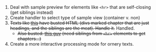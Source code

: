 1. Deal with sample preview for elements like `<hr>` that are self-closing (get siblings instead)
2. Create handler to select type of sample view (container v. non)
3. ~~Texts like [this](https://www.gutenberg.org/files/68033/68033-h/68033-h.htm) have busted HTML (divs marked chapter that are just headings, and the siblings are the meat). Handle it.~~ Handled.
    - ~~Also busted: [this guy](https://www.gutenberg.org/files/68034/68034-h/68034-h.htm) (need siblings from `<hr>` elements to get chapters...)~~
4. Create a more interactive processing mode for ornery texts.